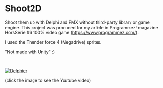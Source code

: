 # Shoot2D
Shoot them up with Delphi and FMX without third-party library or game engine. 
This project was produced for my article in Programmez! magazine HorsSerie #6 100% video game (https://www.programmez.com/).
 
I used the Thunder force 4 (Megadrive) sprites.

"Not made with Unity" :)

<br>
 
 [![Delphier](http://img.youtube.com/vi/qXo-VWfRasQ/0.jpg)](https://www.youtube.com/watch?v=qXo-VWfRasQ)

(click the image to see the Youtube video)
